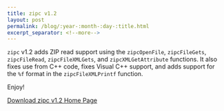 ```yaml
---
title: zipc v1.2
layout: post
permalink: /blog/:year-:month-:day-:title.html
excerpt_separator: <!--more-->
---
```


`zipc` v1.2 adds ZIP read support using the `zipcOpenFile`, `zipcFileGets`, `zipcFileRead`, `zipcFileXMLGets`, and `zipcXMLGetAttribute` functions. It also fixes use from C++ code, fixes Visual C++ support, and adds support for the `%f` format in the `zipcFileXMLPrintf` function.

Enjoy!

<a class="btn btn-primary" href="https://github.com/michaelrsweet/zipc/releases/tag/v1.2">Download zipc v1.2 <span class="glyphicon glyphicon-download-alt" aria-hidden="true"></span></a>
<a class="btn btn-default" href="/zipc/index.html">Home Page <span class="glyphicon glyphicon-home" aria-hidden="true"></span></a>
